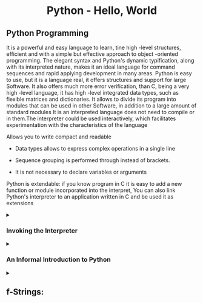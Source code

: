 <div><h1 align="center">Python - Hello, World</h1>

<h2>Python Programming</h2>

It is a powerful and easy language to learn, tine high -level structures, efficient and with a simple but effective approach to object -oriented programming.
The elegant syntax and Python's dynamic typification, along with its interpreted nature, makes it an ideal language for command sequences and rapid applying development in many areas.
Python is easy to use, but it is a language real, it offers structures and support for large Software.
It also offers much more error verification, than C, being a very high -level language, it has high -level integrated data types, such as flexible matrices and dictionaries.
It allows to divide its program into modules that can be used in other Software, in addition to a large amount of standard modules
It is an interpreted language does not need to compile or in them.The interpreter could be used interactively, which facilitates experimentation with the characteristics of the language

Allows you to write compact and readable

* Data types allows to express complex operations in a single line

* Sequence grouping is performed through instead of brackets.

* It is not necessary to declare variables or arguments

Python is extendable: if you know program in C it is easy to add a new function or module incorporated into the interpret, You can also link Python's interpreter to an application written in C and be used it as extensions
</div>

<details>
<summary><h3>Invoking the Interpreter</h3></summary>

The interpreter works very similar to the Unix Shell: when invoked with a standard input connected to a TTY device, read and run commands interactively;When invoked with an argument of file name or with a file like standard input, read a script of that file and execute it.

A second way to start the interpreter is Python -C Command [ARG] ... that executes the statements in the command, analogous to the shell option.

These can be invoked with Python -M Module [ARG] ... which will execute the module source file as if you had written your full name in the command line.

By using a command sequence file, it is sometimes useful to execute the command sequence and then change to interactive mode.

## Argument Passing

When the interpreter knows them, the name of the script and the additional arguments become a list of chains and are assigned to the ARGV variable in the SYS module.The length of the list is at least one;When no command sequence or arguments is provided, Sys.argv [0] is the empty chain.When the name of the script is given as '-' (which means standard input), Sys.argv [0] is established in '-'.When used -M, Sys.argv [0] is established in the full name of the module in which it resides.

## Interactive Mode

In this way, the following command is requested in the main indicator, usually three signs of greater than (>>>).For the continuation lines, the default value is a second three -point indicator (...).The interpreter prints a welcome message with the version number and the copyright notice before printing the first notice.
</details>

<details>
<summary><h3>An Informal Introduction to Python</h3></summary>

In the following examples, the entrance and exit are distinguished by the presence or absence of a notice (>>> and ...): To repeat the example, you must write everything after the notice, when the notice appears;The lines that do not start with an indicator are broadcast from the interpreter.Note that the secondary notice in a single line in the example means that you must write a blank line;This is used to finish a command of several lines.

You can change the visualization of the instructions and the exit by clicking >>> in the upper right corner of the sample box.If you hide the instructions and exit of the examples, you can easily copy and paste the entry lines into your interpreter.

Python comments begin with the hash character, #, and extend until the end of the physical line.

```py
# this is the first comment
spam = 1  # and this is the second comment
          # ... and now a third!
text = "# This is not a comment because it's inside quotes."
```

## Numbers

The integer numbers (e.g. 2, 4, 20) have type int, the ones with a fractional part (e.g. 5.0, 1.6) have type float. We will see more about numeric types later in the tutorial.

## Strings

Besides numbers, Python can also manipulate strings, which can be expressed in several ways. They can be enclosed in single quotes ('...') or double quotes ("...") with the same result 2. \ can be used to escape quotes:

```py
'spam eggs'  # single quotes
'spam eggs'
'doesn\'t'  # use \' to escape the single quote...
"doesn't"
"doesn't"  # ...or use double quotes instead
"doesn't"
'"Yes," they said.'
'"Yes," they said.'
"\"Yes,\" they said."
'"Yes," they said.'
'"Isn\'t," they said.'
'"Isn\'t," they said.'
```

In the interactive interpreter, the exit chain is in double quotes and the special characters escape with inverted bars.The chain is locked in double quotes if the chain contains a simple quote and does not contain double quotes;Otherwise, it is locked in single quotes.

```py
'"Isn\'t," they said.'
'"Isn\'t," they said.'
print('"Isn\'t," they said.')
"Isn't," they said.
s = 'First line.\nSecond line.'  # \n means newline
s  # without print(), \n is included in the output
'First line.\nSecond line.'
print(s)  # with print(), \n produces a new line
First line.
Second line.
```

If you don’t want characters prefaced by \ to be interpreted as special characters, you can use raw strings by adding an r before the first quote:

```py
print('C:\some\name')  # here \n means newline!
C:\some
ame
print(r'C:\some\name')  # note the r before the quote
C:\some\name
```

String literals can span multiple lines. One way is using triple-quotes: """...""" or '''...'''. End of lines are automatically included in the string, but it’s possible to prevent this by adding a \ at the end of the line. The following example:

```py
print("""\
Usage: thingy [OPTIONS]
     -h                        Display this usage message
     -H hostname               Hostname to connect to
""")

output:

Usage: thingy [OPTIONS]
     -h                        Display this usage message
     -H hostname               Hostname to connect 
```

Strings can be concatenated (glued together) with the + operator, and repeated with *:

```py
# 3 times 'un', followed by 'ium'
3 * 'un' + 'ium'
'unununium'
```

Two or more string literals (i.e. the ones enclosed between quotes) next to each other are automatically concatenated.

```py
'Py' 'thon'
'Python'
```

This feature is particularly useful when you want to break long strings:

```py
text = ('Put several strings within parentheses '
        'to have them joined together.')
text
'Put several strings within parentheses to have them joined together.'
```

This only works with two literals though, not with variables or expressions

Indices may also be negative numbers, to start counting from the right:

```py
word[-1]  # last character
'n'
word[-2]  # second-last character
'o'
word[-6]
'P'
```

Note that since -0 is the same as 0, negative indices start from -1.
In addition to indexing, slicing is also supported. While indexing is used to obtain individual characters, slicing allows you to obtain substring:
Slice indices have useful defaults; an omitted first index defaults to zero, an omitted second index defaults to the size of the string being sliced.
The built-in function len() returns the length of a string:
</details>

<details>
<summary><h2>f-Strings:</h2></summary>

Also called “formatted string literals,” f-strings are string literals that have an f at the beginning and curly braces containing expressions that will be replaced with their values. The expressions are evaluated at runtime and then formatted using the __format__ protocol.


## Simple Syntax

The syntax is similar to the one you used with str.format() but less verbose. Look at how easily readable this is:

```py
>>> name = "Eric"
>>> age = 74
>>> f"Hello, {name}. You are {age}."
'Hello, Eric. You are 74.'
```
It would also be valid to use a capital letter F

## Arbitrary Expressions

Because f-strings are evaluated at runtime, you can put any and all valid Python expressions in them. This allows you to do some nifty things.

You could do something pretty straightforward, like this:

```py
>>> f"{2 * 37}"
'74'
```

But you could also call functions. Here’s an example:

```py
>>> def to_lowercase(input):
...     return input.lower()

>>> name = "Eric Idle"
>>> f"{to_lowercase(name)} is funny."
'eric idle is funny.'
```
</details>